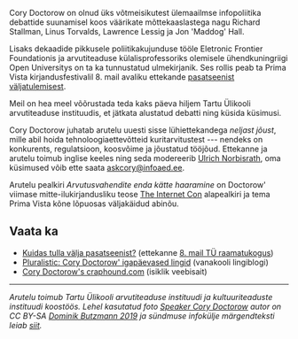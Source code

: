 Cory Doctorow on olnud üks võtmeisikutest ülemaailmse infopoliitika debattide suunamisel koos väärikate mõttekaaslastega nagu Richard Stallman, Linus Torvalds, Lawrence Lessig ja Jon 'Maddog' Hall.

Lisaks dekaadide pikkusele poliitikakujunduse tööle Eletronic Frontier Foundationis ja arvutiteaduse külalisprofessoriks olemisele ühendkuningriigi Open Universitys on ta ka tunnustatud ulmekirjanik. Ses rollis peab ta Prima Vista kirjandusfestivalil 8. mail avaliku ettekande [pasatseenist väljatulemisest](https://kirjandusfestival.tartu.ee/en/performers/cory-doctorow-usa/).

Meil on hea meel võõrustada teda kaks päeva hiljem Tartu Ülikooli arvutiteaduse instituudis, et jätkata alustatud debatti ning küsida küsimusi.

Cory Doctorow juhatab arutelu uuesti sisse lühiettekandega _neljast jõust_, mille abil hoida tehnoloogiaettevõtteid kuritarvitustest --- nendeks on konkurents, regulatsioon, koosvõime ja jõustatud tööjõud. Ettekanne ja arutelu toimub inglise keeles ning seda modereerib [Ulrich Norbisrath](https://ulno.net/), oma küsimused võib ette saata [askcory@infoaed.ee](mailto:askcory@infoaed.ee).

Arutelu pealkiri _Arvutusvahendite enda kätte haaramine_ on Doctorow' viimase mitte-ilukirjandusliku teose [The Internet Con](https://craphound.com/internetcon/) alapealkiri ja tema Prima Vista kõne lõpuosas väljakäidud abinõu.

## Vaata ka

* [Kuidas tulla välja pasatseenist?](https://kirjandusfestival.tartu.ee/en/performers/cory-doctorow-usa/) (ettekanne [8. mail TÜ raamatukogus](https://kirjandusfestival.tartu.ee/program/suur-futuroloogiline-kongress-cory-doctorow-kanada-uhendkuningriik-usa/))
* [Pluralistic: Cory Doctorow' igapäevased lingid](https://pluralistic.net/) (vanakooli lingiblogi)
* [Cory Doctorow's craphound.com](https://craphound.com/) (isiklik veebisait)

----

_Arutelu toimub Tartu Ülikooli arvutiteaduse instituudi ja kultuuriteaduste instituudi koostöös. Lehel kasutatud foto [Speaker Cory Doctorow](https://flickr.com/photos/36976328@N04/32858497617) autor on CC BY-SA [Dominik Butzmann 2019](https://commons.wikimedia.org/wiki/File:Re_publica_faces_2019_(32858497617).jpg) ja sündmuse infokülje märgendteksti leiab [siit](https://github.com/boamaod/cory2024)._
